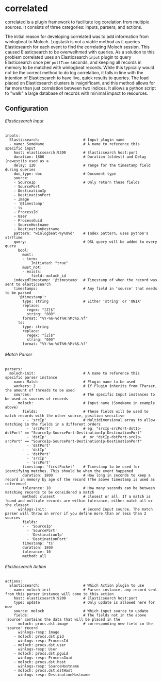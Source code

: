 # correlated
correlated is a plugin framework to facilitate log corelation from multiple 
sources. It consists of three categories: inputs, parsers, and actions. 

The initial reason for developing correlated was to add information from 
winlogbeat to Moloch. Logstash is not a viable method as it queries 
Elasticsearch for each event to find the correlating Moloch session. This 
caused Elasticsearch to be overwelhmed with queries. As a solution to this 
problem correlated uses an Elasticsearch `input` plugin to query Elasticsearch 
once per `pollTime` seconds, and keeping all records in memory to be matched 
with winlogbeat records. While this typically would not be the correct method 
to do log correlation, it falls in line with the intention of Elasticsearch to 
have live, quick results to queries. The load placed on Elasticsearch clusters 
is insignificant, and this method allows for far more than just correlation 
between two indices. It allows a python script to "walk" a large database of 
records with minimal impact to resources. 

## Configuration
###### Elasticsearch Input
```
inputs:
  Elasticsearch:                    # Input plugin name
  - name: SomeName                  # A name to reference this specific input
    host: elasticsearch:9200        # Elasticsearch host:port
    duration: 1800                  # Duration (oldest) and Delay (newest)is used as a 
    delay: 120                      # range for the timestamp field during queries
    doc_type: doc                   # Document type
    source:
    - SourceIp                      # Only return these fields
    - SourcePort
    - DestinationIp
    - DestinationPort
    - Image
    - '@timestamp'
    - ts
    - ProcessId
    - User
    - ProcessGuid
    - SourceHostname
    - DestinationHostname
    pattern: "winlogbeat-%y%m%d"    # Index pattern, uses python's strftime
    query:                          # DSL query will be added to every query
      bool:
        must:
        - term:
            Initiated: "true"
        must_not:
        - exists:
            field: moloch_id
    indexedTimestamp: '@timestamp'  # Timestamp of when the record was sent to elasticsearch
    timestamps:                     # Any field in 'source' that needs to be parsed
      '@timestamp':
        type: string                # Either 'string' or 'UNIX'
        replace:
          regex: "[Z]$"
          string: "000"
        format: "%Y-%m-%dT%H:%M:%S.%f"
      ts:
        type: string
        replace:
          regex: "[Z]$"
          string: "000"
        format: "%Y-%m-%dT%H:%M:%S.%f"
```

###### Match Parser
```
parsers:
  moloch-init:                      # A name to reference this specific parser instance
    name: Match                     # Plugin name to be used
    workers: 2                      # If Plugin inherits from TParser, the amount of threads to be used
    sources:                        # The specific Input instances to be used as sources of records
      moloch:                       # Input name (SomeName in example above)
        fields:                     # These fields will be used to match records with the other source, position sensitive
        - - 'srcIp'                 # Multidimensional array to allow matching in the fields in a different orders
          - 'srcPort'               # eg. "srcIp-srcPort-dstIp-dstPort" == "SourceIp-SourcePort-DestinationIp-DestinationPort"
          - 'dstIp'                 #  or "dstIp-dstPort-srcIp-srcPort" == "SourceIp-SourcePort-DestinationIp-DestinationPort"
          - 'dstPort'
        - - 'dstIp'
          - 'dstPort'
          - 'srcIp'
          - 'srcPort'
        timestamp: 'firstPacket'    # Timestamp to be used for identifying matches. This should be when the event happened
        duration: 1800              # How long in seconds to keep a record in memory by age of the record (The above timestamp is used as reference)
        tolerance: 10               # How many seconds can be between matching records to be considered a match
        method: closest             # closest or all. If a match is found and multiple records are within tolerance, either match all or the closest
      winlogs-init:                 # Second Input source. The match parser will throw an error if you define more than or less than 2 sources
        fields:
        - - 'SourceIp'
          - 'SourcePort'
          - 'DestinationIp'
          - 'DestinationPort'
        timestamp: 'ts'
        duration: 1800
        tolerance: 10
        method: all
```

###### Elasticsearch Action
```
actions:
  Elasticsearch:                    # Which Action plugin to use
  - name: moloch-init               # Parser instance, any record sent from this parser instance will come to this action
    host: elasticsearch:9200        # Elasticsearch host:port
    type: update                    # Only update is allowed here for now
    source: moloch                  # Which input source to update
    fields:                         # The fields not in the above 'source' contains the data that will be placed in the 
    - moloch: procs.dst.image       # corresponding new field in the 'source' record
      winlogs-resp: Image
    - moloch: procs.dst.pid
      winlogs-resp: ProcessId
    - moloch: procs.dst.user
      winlogs-resp: User
    - moloch: procs.dst.pguid
      winlogs-resp: ProcessGuid
    - moloch: procs.dst.host
      winlogs-resp: SourceHostname
    - moloch: procs.dst.dstHost
      winlogs-resp: DestinationHostname

```